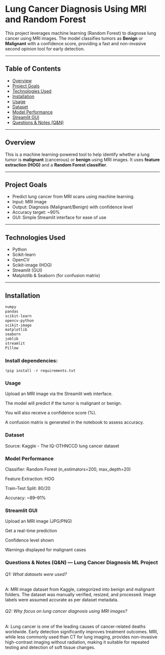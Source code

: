 #  Lung Cancer Diagnosis Using MRI and Random Forest

This project leverages machine learning (Random Forest) to diagnose lung cancer using MRI images. The model classifies tumors as **Benign** or **Malignant** with a confidence score, providing a fast and non-invasive second opinion tool for early detection.

---

##  Table of Contents

- [Overview](#overview)
- [Project Goals](#project-goals)
- [Technologies Used](#technologies-used)
- [Installation](#installation)
- [Usage](#usage)
- [Dataset](#dataset)
- [Model Performance](#model-performance)
- [Streamlit GUI](#streamlit-gui)
- [Questions & Notes (Q&N)]()


---

##  Overview

This is a machine learning-powered tool to help identify whether a lung tumor is **malignant** (cancerous) or **benign** using MRI images. It uses **feature extraction (HOG)** and a **Random Forest classifier**.

---

##  Project Goals

- Predict lung cancer from MRI scans using machine learning.
- Input: MRI image  
- Output: Diagnosis (Malignant/Benign) with confidence level  
- Accuracy target: ~90%
- GUI: Simple Streamlit interface for ease of use


---

## Technologies Used

- Python  
- Scikit-learn  
- OpenCV  
- Scikit-image (HOG)  
- Streamlit (GUI)  
- Matplotlib & Seaborn (for confusion matrix)

---

##  Installation



```bash
numpy
pandas
scikit-learn
opencv-python
scikit-image
matplotlib
seaborn
joblib
streamlit
Pillow
```
### Install dependencies:
````
!pip install -r requirements.txt

````
###  Usage

Upload an MRI image via the Streamlit web interface.

The model will predict if the tumor is malignant or benign.

You will also receive a confidence score (%).

A confusion matrix is generated in the notebook to assess accuracy.

###  Dataset

Source: Kaggle - The IQ-OTHNCCD lung cancer dataset

###  Model Performance

Classifier: Random Forest (n_estimators=200, max_depth=20)

Feature Extraction: HOG

Train-Test Split: 80/20

Accuracy: ~89–91%

###  Streamlit GUI

Upload an MRI image (JPG/PNG)

Get a real-time prediction

Confidence level shown

Warnings displayed for malignant cases

### Questions & Notes (Q&N) — Lung Cancer Diagnosis ML Project

######  Q1: What datasets were used?

A: MRI image dataset from Kaggle, categorized into benign and malignant folders. The dataset was manually verified, resized, and processed. Image labels were assumed accurate as per dataset metadata.

###### Q2: Why focus on lung cancer diagnosis using MRI images?

A: Lung cancer is one of the leading causes of cancer-related deaths worldwide. Early detection significantly improves treatment outcomes. MRI, while less commonly used than CT for lung imaging, provides non-invasive high-contrast imaging without radiation, making it suitable for repeated testing and detection of soft tissue changes.